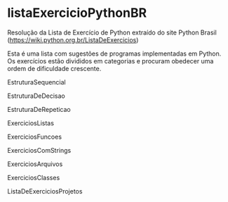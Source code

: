 # listaExercicioPythonBR
Resolução da Lista de Exercício de Python extraído do site Python Brasil (https://wiki.python.org.br/ListaDeExercicios)


Esta é uma lista com sugestões de programas implementadas em Python. Os exercícios estão divididos em categorias e procuram obedecer uma ordem de dificuldade crescente.

EstruturaSequencial

EstruturaDeDecisao

EstruturaDeRepeticao

ExerciciosListas

ExerciciosFuncoes

ExerciciosComStrings

ExerciciosArquivos

ExerciciosClasses

ListaDeExerciciosProjetos
